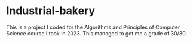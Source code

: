 # Industrial-bakery
This is a project I coded for the Algorithms and Principles of Computer Science course I took in 2023. This managed to get me a grade of 30/30. 

